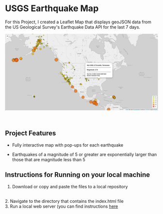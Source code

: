 # USGS Earthquake Map

For this Project, I created a Leaflet Map that displays geoJSON data from the US Geological Survey's Earthquake Data API for the last 7 days.

![](Images/USGS%20EQ%20Data%202.17.20.png)


<br/>

## Project Features

* Fully interactive map with pop-ups for each earthquake

* Earthquakes of a magnitude of 5 or greater are exponentially larger than those that are magnitude less than 5


## Instructions for Running on your local machine

1. Download or copy and paste the files to a local repository
<br/>
2. Navigate to the directory that contains the index.html file
<br/>
3. Run a local web server (you can find instructions <a href='https://mrcoles.com/how-start-local-web-server-view-html-files/'>here<a/>
